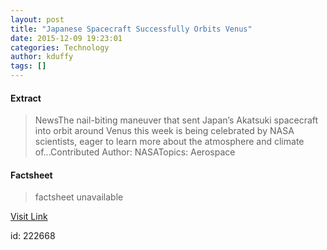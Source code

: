 ```yaml
---
layout: post
title: "Japanese Spacecraft Successfully Orbits Venus"
date: 2015-12-09 19:23:01
categories: Technology
author: kduffy
tags: []
---
```



#### Extract
>NewsThe nail-biting maneuver that sent Japan’s Akatsuki spacecraft into orbit around Venus this week is being celebrated by NASA scientists, eager to learn more about the atmosphere and climate of...Contributed Author:&nbsp;NASATopics:&nbsp;Aerospace

#### Factsheet
>factsheet unavailable

[Visit Link](http://www.pddnet.com/news/2015/12/japanese-spacecraft-successfully-orbits-venus)

id:  222668

